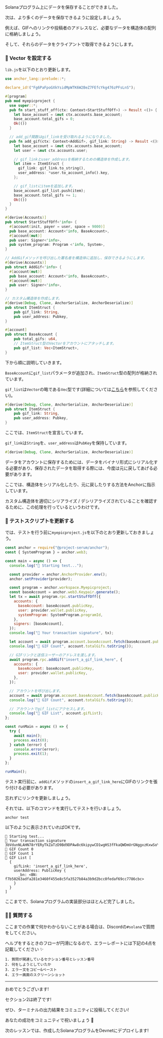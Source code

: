 Solanaプログラム上にデータを保存することができました。

次は、より多くのデータを保存できるように設定しましょう。

例えば、GIFへのリンクや投稿者のアドレスなど、必要なデータを構造体の配列に格納しましょう。

そして、それらのデータをクライアントで取得できるようにします。

### 💎 Vector を設定する

`lib.js`を以下のとおり更新します。

```rust
use anchor_lang::prelude::*;

declare_id!("Fg6PaFpoGXkYsidMpWTK6W2BeZ7FEfcYkg476zPFsLnS");

#[program]
pub mod myepicproject {
  use super::*;
  pub fn start_stuff_off(ctx: Context<StartStuffOff>) -> Result <()> {
    let base_account = &mut ctx.accounts.base_account;
    base_account.total_gifs = 0;
    Ok(())
  }

  // add_gif関数はgif_linkを受け取れるようになりました。
  pub fn add_gif(ctx: Context<AddGif>, gif_link: String) -> Result <()> {
    let base_account = &mut ctx.accounts.base_account;
    let user = &mut ctx.accounts.user;

	// gif_linkとuser_addressを格納するための構造体を作成します。
    let item = ItemStruct {
      gif_link: gif_link.to_string(),
      user_address: *user.to_account_info().key,
    };

	// gif_listにitemを追加します。
    base_account.gif_list.push(item);
    base_account.total_gifs += 1;
    Ok(())
  }
}

#[derive(Accounts)]
pub struct StartStuffOff<'info> {
  #[account(init, payer = user, space = 9000)]
  pub base_account: Account<'info, BaseAccount>,
  #[account(mut)]
  pub user: Signer<'info>,
  pub system_program: Program <'info, System>,
}

// AddGifメソッドを呼び出した署名者を構造体に追加し、保存できるようにします。
#[derive(Accounts)]
pub struct AddGif<'info> {
  #[account(mut)]
  pub base_account: Account<'info, BaseAccount>,
  #[account(mut)]
  pub user: Signer<'info>,
}

// カスタム構造体を作成します。
#[derive(Debug, Clone, AnchorSerialize, AnchorDeserialize)]
pub struct ItemStruct {
    pub gif_link: String,
    pub user_address: Pubkey,
}

#[account]
pub struct BaseAccount {
    pub total_gifs: u64,
	// ItemStruct型のVectorをアカウントにアタッチします。
    pub gif_list: Vec<ItemStruct>,
}
```

下から順に説明していきます。

`BaseAccount`に`gif_list`パラメータが追加され、`ItemStruct`型の配列が格納されています。

`gif_list`は`Vector`の略である`Vec`型です(詳細については[こちら](https://doc.rust-lang.org/std/vec/struct.Vec.html)を参照してください)。

```rust
#[derive(Debug, Clone, AnchorSerialize, AnchorDeserialize)]
pub struct ItemStruct {
    pub gif_link: String,
    pub user_address: Pubkey,
}
```

ここでは、`ItemStruct`を宣言しています。

`gif_link`は`String`を、`user_address`は`PubKey`を保持しています。

```rust
#[derive(Debug, Clone, AnchorSerialize, AnchorDeserialize)]
```

データをアカウントに保存するためには、データをバイナリ形式にシリアル化する必要があり、保存されたデータを取得する際には、今度は元に戻してあげる必要があります。

ここでは、構造体をシリアル化したり、元に戻したりする方法をAnchorに指示しています。

カスタム構造体を適切にシリアライズ / デシリアライズされていることを確認するために、この処理を行っているというわけです。

### 🤯 テストスクリプトを更新する

では、テストを行う前に`myepicproject.js`を以下のとおり更新しておきましょう。

```js
const anchor = require("@project-serum/anchor");
const { SystemProgram } = anchor.web3;

const main = async () => {
  console.log("🚀 Starting test...");

  const provider = anchor.AnchorProvider.env();
  anchor.setProvider(provider);

  const program = anchor.workspace.Myepicproject;
  const baseAccount = anchor.web3.Keypair.generate();
  let tx = await program.rpc.startStuffOff({
    accounts: {
      baseAccount: baseAccount.publicKey,
      user: provider.wallet.publicKey,
      systemProgram: SystemProgram.programId,
    },
    signers: [baseAccount],
  });
  console.log("📝 Your transaction signature", tx);

  let account = await program.account.baseAccount.fetch(baseAccount.publicKey);
  console.log("👀 GIF Count", account.totalGifs.toString());

  // GIFリンクと送信ユーザーのアドレスを渡します。
  await program.rpc.addGif("insert_a_gif_link_here", {
    accounts: {
      baseAccount: baseAccount.publicKey,
      user: provider.wallet.publicKey,
    },
  });

  // アカウントを呼び出します。
  account = await program.account.baseAccount.fetch(baseAccount.publicKey);
  console.log("👀 GIF Count", account.totalGifs.toString());

  // アカウントでgif_listにアクセスします。
  console.log("👀 GIF List", account.gifList);
};

const runMain = async () => {
  try {
    await main();
    process.exit(0);
  } catch (error) {
    console.error(error);
    process.exit(1);
  }
};

runMain();
```

テスト実行前に、`addGif`メソッドの`insert_a_gif_link_here`にGIFのリンクを張り付ける必要があります。

忘れずにリンクを更新しましょう。

それでは、以下のコマンドを実行してテストを行いましょう。

```
anchor test
```

以下のように表示されていればOKです。

```
🚀 Starting test...
📝 Your transaction signature 3bVdunNLAHN78rYERyTkZaTzD9Bd9DPAw8c6kipywCD1wgHS3fFkaQWDmUrGNggxzKxwSoY7PGhA4ZHCpfofLwZR
👀 GIF Count 0
👀 GIF Count 1
👀 GIF List [
  {
    gifLink: 'insert_a_gif_link_here',
    userAddress: PublicKey {
      _bn: <BN: f7b50263adfa281e3460f455e8c5fa3527b84a3b9d2bcc0fedaf69cc7786cbc>
    }
  }
]
```

ここまでで、Solanaプログラムの実装部分はほとんど完了しました。

### 🙋‍♂️ 質問する

ここまでの作業で何かわからないことがある場合は、Discordの`#solana`で質問をしてください。

ヘルプをするときのフローが円滑になるので、エラーレポートには下記の4点を記載してください ✨

```
1. 質問が関連しているセクション番号とレッスン番号
2. 何をしようとしていたか
3. エラー文をコピー&ペースト
4. エラー画面のスクリーンショット
```

---

おめでとうございます!

セクション2は終了です!

ぜひ、ターミナルの出力結果をコミュニティに投稿してください!

あなたの成功をコミュニティで祝いましょう 🎉

次のレッスンでは、作成したSolanaプログラムをDevnetにデプロイします!

